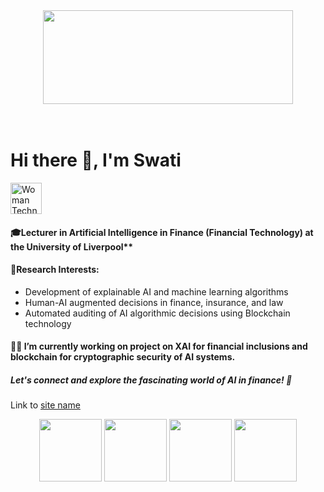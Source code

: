 <div align="center">
<img src="https://user-images.githubusercontent.com/74038190/226190894-18e959ba-d458-4a94-ac44-790190f2a947.gif" width="400" height="150">
</div>
<br><br>   

# Hi there 👋, I'm Swati 
<img src="https://raw.githubusercontent.com/Tarikul-Islam-Anik/Animated-Fluent-Emojis/master/Emojis/People%20with%20professions/Woman%20Technologist%20Medium-Light%20Skin%20Tone.png" alt="Woman Technologist Medium-Light Skin Tone" width="50" height="50" />

#### 🎓Lecturer in Artificial Intelligence in Finance (Financial Technology) at the University of Liverpool**

#### 🔬Research Interests:
- Development of explainable AI and machine learning algorithms
- Human-AI augmented decisions in finance, insurance, and law
- Automated auditing of AI algorithmic decisions using Blockchain technology

#### 🌱🔭 I’m currently working on project on XAI for financial inclusions and blockchain for cryptographic security of AI systems. 

##### Let's connect and explore the fascinating world of AI in finance! 🚀
Link to [site name](https://www.liverpool.ac.uk/management/staff/swati-sachan/)

<div align="center">
<img src="https://user-images.githubusercontent.com/74038190/212257472-08e52665-c503-4bd9-aa20-f5a4dae769b5.gif" width="100">
<img src="https://github.com/Anmol-Baranwal/Cool-GIFs-For-GitHub/assets/74038190/de038172-e903-4951-926c-755878deb0b4" width="100">
<img src="https://user-images.githubusercontent.com/74038190/212281780-0afd9616-8310-46e9-a898-c4f5269f1387.gif" width="100">
<img src="https://user-images.githubusercontent.com/74038190/212257468-1e9a91f1-b626-4baa-b15d-5c385dfa7ed2.gif" width="100">
</div>
<br><br>   




